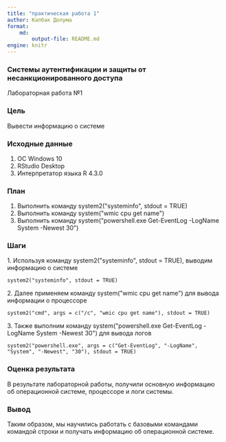```yaml
---
title: "практическая работа 1"
author: Калбак Долума
format: 
    md:
        output-file: README.md
engine: knitr
---
```


### Системы аутентификации и защиты от несанкционированного доступа

Лабораторная работа №1

### Цель

Вывести информацию о системе

### Исходные данные

1.  ОС Windows 10
2.  RStudio Desktop
3.  Интерпретатор языка R 4.3.0

### План

1.  Выполнить команду system2("systeminfo", stdout = TRUE)
2.  Выполнить команду system("wmic cpu get name")
3.  Выполнить команду system("powershell.exe Get-EventLog -LogName System -Newest 30")

### Шаги

1\. Используя команду system2("systeminfo", stdout = TRUE), выводим информацию о системе

```{r}
system2("systeminfo", stdout = TRUE)
```

2\. Далее применяем команду system("wmic cpu get name") для вывода информации о процессоре

```{r}
system2("cmd", args = c("/c", "wmic cpu get name"), stdout = TRUE)
```

3\. Также выполним команду system("powershell.exe Get-EventLog -LogName System -Newest 30") для вывода логов

```{r}
system2("powershell.exe", args = c("Get-EventLog", "-LogName", "System", "-Newest", "30"), stdout = TRUE)
```

### Оценка результата

В результате лабораторной работы, получили основную информацию об операционной системе, процессоре и логи системы.

### Вывод

Таким образом, мы научились работать с базовыми командами командой строки и получать информацию об операционной системе.
